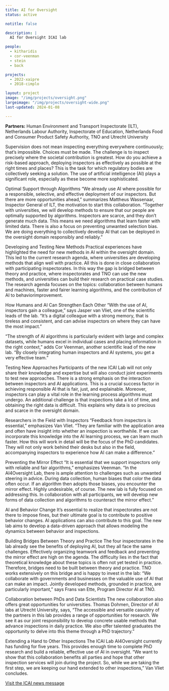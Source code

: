 ```yaml
---
title: AI for Oversight
status: active

notitle: false

description: |
  AI for Oversight ICAI lab

people:
  - kitharidis
  - cor-veenman
  - stein
  - back

projects:
  - 2022-xaipre
  - 2018-cimplo

layout: project
image: "/img/projects/oversight.png"
largeimage: "/img/projects/oversight-wide.png"
last-updated: 2024-01-08

---
```


**Partners:** Human Environment and Transport Inspectorate (ILT), Netherlands Labour Authority, Inspectorate of Education, Netherlands Food and Consumer Product Safety Authority, TNO and Utrecht University    

Supervision does not mean inspecting everything everywhere continuously; that’s impossible. Choices must be made. The challenge is to inspect precisely where the societal contribution is greatest. How do you achieve a risk-based approach, deploying inspectors as effectively as possible at the right times and places? This is the task for which regulatory bodies are collectively seeking a solution. The use of artificial intelligence (AI) plays a significant role, especially as these become more sophisticated.

Optimal Support through Algorithms 
“We already use AI where possible for a responsible, selective, and effective deployment of our inspectors. But there are more opportunities ahead,” summarizes Mattheus Wassenaar, Inspector General of ILT, the motivation to start this collaboration. “Together with universities, we will develop methods to ensure that our people are optimally supported by algorithms. Inspectors are scarce, and they don’t generate much data. This means we need algorithms that learn faster with limited data. There is also a focus on preventing unwanted selection bias. We are doing everything to collectively develop AI that can be deployed in the oversight domain responsibly and reliably.”

Developing and Testing New Methods 
Practical experiences have highlighted the need for new methods in AI within the oversight domain. This led to the current research agenda, where universities are developing methods that align well with practice. All this is done in close collaboration with participating inspectorates. In this way the gap is bridged between theory and practice, where inspectorates and TNO can use the new methods, and universities can build their research on practical case studies. The research agenda focuses on the topics: collaboration between humans and machines, faster and fairer learning algorithms, and the contribution of AI to behaviorimprovement.

How Humans and AI Can Strengthen Each Other 
“With the use of AI, inspectors gain a colleague,” says Jasper van Vliet, one of the scientific leads of the lab. “It’s a digital colleague with a strong memory, that is tireless and consistent, and can advise inspectors on where they can have the most impact.”

“The strength of AI algorithms is particularly evident with large and complex datasets, while humans excel in individual cases and placing information in the right context,” adds Cor Veenman, another scientific lead of the new lab. “By closely integrating human inspectors and AI systems, you get a very effective team.”

Testing New Approaches
Participants of the new ICAI Lab will not only share their knowledge and expertise but will also conduct joint experiments to test new approaches. There is a strong emphasis on the interaction between inspectors and AI applications. This is a crucial success factor in achieving responsible AI that is fair, just, and explainable. Moreover, inspectors can play a vital role in the learning process algorithms must undergo. An additional challenge is that inspections take a lot of time, and obtaining the right data is difficult. This explains why data is so precious and scarce in the oversight domain.

Researchers in the Field with Inspectors 
“Feedback from inspectors is essential,” emphasizes Van Vliet. “They are familiar with the application area and often have insight into whether an inspection is worthwhile. If we can incorporate this knowledge into the AI learning process, we can learn much faster. How this will work in detail will be the focus of the PhD candidates. They will not only work behind their desks but also in the field, accompanying inspectors to experience how AI can make a difference.”

Preventing the Mirror Effect 
“It is essential that we support inspectors only with reliable and fair algorithms,” emphasizes Veenman. “In the AI4Oversight Lab, there is ample attention to challenges such as unwanted steering in advice. During data collection, human biases that color the data often occur. If an algorithm then adopts those biases, you encounter the mirror effect. Highly undesirable, of course. The new lab is fully focused on addressing this. In collaboration with all participants, we will develop new forms of data collection and algorithms to counteract the mirror effect.”

AI and Behavior Change 
It’s essential to realize that inspectorates are not there to impose fines, but their ultimate goal is to contribute to positive behavior changes. AI applications can also contribute to this goal. The new lab aims to develop a data-driven approach that allows modeling the dynamics between behavior and inspections.

Building Bridges Between Theory and Practice 
The four inspectorates in the lab already see the benefits of deploying AI, but they all face the same challenges. Effectively organizing teamwork and feedback and preventing the mirror effect are high on the agenda. The difficulty lies in the fact that theoretical knowledge about these topics is often not yet tested in practice. Therefore, bridges need to be built between theory and practice. TNO works extensively on this bridge and is happy to invest in the lab: “We collaborate with governments and businesses on the valuable use of AI that can make an impact. Jointly developed methods, grounded in practice, are particularly important,” says Frans van Ette, Program Director AI at TNO.

Collaboration between PhDs and Data Scientists
The new collaboration also offers great opportunities for universities. Thomas Dohmen, Director of AI labs at Utrecht University, says, “The accessible and versatile casuistry of the partners in this lab provides a range of opportunities for research. We see it as our joint responsibility to develop concrete usable methods that advance inspections in daily practice. We also offer talented graduates the opportunity to delve into this theme through a PhD trajectory.”

Extending a Hand to Other Inspections 
The ICAI Lab AI4Oversight currently has funding for five years. This provides enough time to complete PhD research and build a reliable, effective use of AI in oversight. “We want to show that this collaboration benefits all parties and hope that other inspection services will join during the project. So, while we are taking the first step, we are keeping our hand extended to other inspections,” Van Vliet concludes.

[Visit the ICAI news message](https://icai.ai/press-release-icai-launches-its-50-th-collaborative-research-lab/)